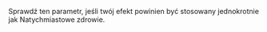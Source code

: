 Sprawdź ten parametr, jeśli twój efekt powinien być stosowany jednokrotnie jak Natychmiastowe zdrowie.